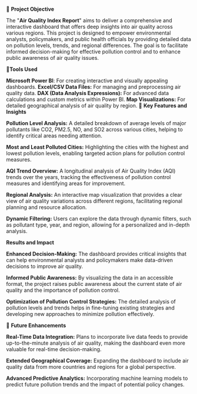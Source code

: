 📖 **Project Objective**

The "**Air Quality Index Report**" aims to deliver a comprehensive and interactive dashboard that offers deep insights into air quality across various regions. This project is designed to empower environmental analysts, policymakers, and public health officials by providing detailed data on pollution levels, trends, and regional differences. The goal is to facilitate informed decision-making for effective pollution control and to enhance public awareness of air quality issues.

📖**Tools Used**

**Microsoft Power BI**: For creating interactive and visually appealing dashboards.
**Excel/CSV Data Files:** For managing and preprocessing air quality data.
**DAX (Data Analysis Expressions):** For advanced data calculations and custom metrics within Power BI.
**Map Visualizations:** For detailed geographical analysis of air quality by region.
📖  **Key Features and Insights**

**Pollution Level Analysis:** A detailed breakdown of average levels of major pollutants like CO2, PM2.5, NO, and SO2 across various cities, helping to identify critical areas needing attention.

**Most and Least Polluted Cities:** Highlighting the cities with the highest and lowest pollution levels, enabling targeted action plans for pollution control measures.

**AQI Trend Overview:** A longitudinal analysis of Air Quality Index (AQI) trends over the years, tracking the effectiveness of pollution control measures and identifying areas for improvement.

**Regional Analysis:** An interactive map visualization that provides a clear view of air quality variations across different regions, facilitating regional planning and resource allocation.

**Dynamic Filtering:** Users can explore the data through dynamic filters, such as pollutant type, year, and region, allowing for a personalized and in-depth analysis.

**Results and Impact**

**Enhanced Decision-Making:** The dashboard provides critical insights that can help environmental analysts and policymakers make data-driven decisions to improve air quality.

**Informed Public Awareness:** By visualizing the data in an accessible format, the project raises public awareness about the current state of air quality and the importance of pollution control.

**Optimization of Pollution Control Strategies:** The detailed analysis of pollution levels and trends helps in fine-tuning existing strategies and developing new approaches to minimize pollution effectively.

📖 **Future Enhancements**

**Real-Time Data Integration:** Plans to incorporate live data feeds to provide up-to-the-minute analysis of air quality, making the dashboard even more valuable for real-time decision-making.

**Extended Geographical Coverage:** Expanding the dashboard to include air quality data from more countries and regions for a global perspective.

**Advanced Predictive Analytics:** Incorporating machine learning models to predict future pollution trends and the impact of potential policy changes.
